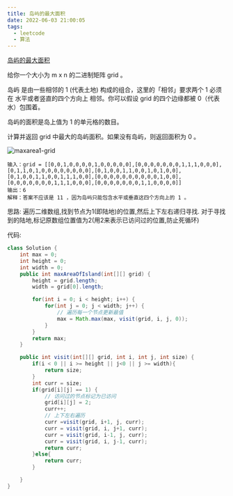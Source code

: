 ```yaml
---
title: 岛屿的最大面积
date: 2022-06-03 21:00:05
tags:
  - leetcode
  - 算法
---
```


[岛屿的最大面积](https://leetcode.cn/problems/max-area-of-island/)

给你一个大小为 m x n 的二进制矩阵 grid 。

岛屿 是由一些相邻的 1 (代表土地) 构成的组合，这里的「相邻」要求两个 1 必须在 水平或者竖直的四个方向上 相邻。你可以假设 grid 的四个边缘都被 0（代表水）包围着。

岛屿的面积是岛上值为 1 的单元格的数目。

计算并返回 grid 中最大的岛屿面积。如果没有岛屿，则返回面积为 0 。

![maxarea1-grid](maxarea1-grid.jpg)

```
输入：grid = [[0,0,1,0,0,0,0,1,0,0,0,0,0],[0,0,0,0,0,0,0,1,1,1,0,0,0],[0,1,1,0,1,0,0,0,0,0,0,0,0],[0,1,0,0,1,1,0,0,1,0,1,0,0],[0,1,0,0,1,1,0,0,1,1,1,0,0],[0,0,0,0,0,0,0,0,0,0,1,0,0],[0,0,0,0,0,0,0,1,1,1,0,0,0],[0,0,0,0,0,0,0,1,1,0,0,0,0]]
输出：6
解释：答案不应该是 11 ，因为岛屿只能包含水平或垂直这四个方向上的 1 。
```

思路: 遍历二维数组,找到节点为1(即陆地)的位置,然后上下左右递归寻找. 对于寻找到的陆地,标记原数组位置值为2(用2来表示已访问过的位置,防止死循环)

代码:

```java
class Solution {
    int max = 0;
    int height = 0;
    int width = 0;
    public int maxAreaOfIsland(int[][] grid) {
        height = grid.length;
        width = grid[0].length;

        for(int i = 0; i < height; i++) {
            for(int j = 0; j < width; j++) {
                // 遍历每一个节点更新最值
                max = Math.max(max, visit(grid, i, j, 0));
            }
        }
        return max;
    }

    public int visit(int[][] grid, int i, int j, int size) {
        if(i < 0 || i >= height || j<0 || j >= width){
            return size;
        }
        int curr = size;
        if(grid[i][j] == 1) {
            // 访问过的节点标记为已访问
            grid[i][j] = 2;
            curr++;
            // 上下左右遍历
            curr =visit(grid, i+1, j, curr);
            curr = visit(grid, i, j+1, curr);
            curr = visit(grid, i-1, j, curr);
            curr = visit(grid, i, j-1, curr);
            return curr;
        }else{
            return curr;
        }

    }
}
```

